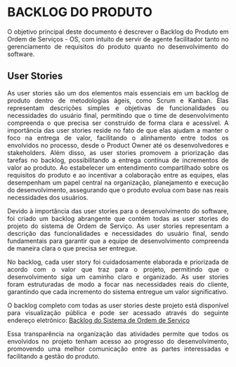 # BACKLOG DO PRODUTO

<p align = justify>O objetivo principal deste documento é descrever o Backlog do Produto em Ordem de Serviços - OS, com intuito de servir de agente facilitador tanto no gerenciamento de requisitos do produto quanto no desenvolvimento do software.</p>

## User Stories

<p align = justify>As user stories são um dos elementos mais essenciais em um backlog de produto dentro de metodologias ágeis, como Scrum e Kanban. Elas representam descrições simples e objetivas de funcionalidades ou necessidades do usuário final, permitindo que o time de desenvolvimento compreenda o que precisa ser construído de forma clara e acessível. A importância das user stories reside no fato de que elas ajudam a manter o foco na entrega de valor, facilitando o alinhamento entre todos os envolvidos no processo, desde o Product Owner até os desenvolvedores e stakeholders. Além disso, as user stories promovem a priorização das tarefas no backlog, possibilitando a entrega contínua de incrementos de valor ao produto. Ao estabelecer um entendimento compartilhado sobre os requisitos do produto e ao incentivar a colaboração entre as equipes, elas desempenham um papel central na organização, planejamento e execução do desenvolvimento, assegurando que o produto evolua com base nas reais necessidades dos usuários.</p>
  
<p align = justify>Devido à importância das user stories para o desenvolvimento do software, foi criado um backlog abrangente que contém todas as user stories do projeto do sistema de Ordem de Serviço. As user stories representam a descrição das funcionalidades e necessidades do usuário final, sendo fundamentais para garantir que a equipe de desenvolvimento compreenda de maneira clara o que precisa ser entregue.</p>

<p align = justify>No backlog, cada user story foi cuidadosamente elaborada e priorizada de acordo com o valor que traz para o projeto, permitindo que o desenvolvimento siga um caminho claro e organizado. As user stories foram estruturadas de modo a focar nas necessidades reais do cliente, garantindo que cada incremento do sistema entregue um valor significativo.</p>

<p align = justify>O backlog completo com todas as user stories deste projeto está disponível para visualização pública e pode ser acessado através do seguinte endereço eletrônico: <a href="https://github.com/users/arsouza81/projects/2/views/1">Backlog do Sistema de Ordem de Serviço</a></p>

<p align = justify>Essa transparência na organização das atividades permite que todos os envolvidos no projeto tenham acesso ao progresso do desenvolvimento, promovendo uma melhor comunicação entre as partes interessadas e facilitando a gestão do produto.</p>
